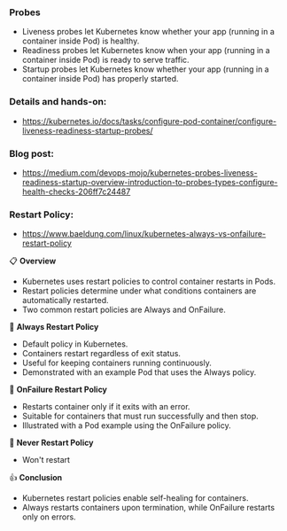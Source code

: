 ### Probes

- Liveness probes let Kubernetes know whether your app (running in a container inside Pod) is healthy.
- Readiness probes let Kubernetes know when your app (running in a container inside Pod) is ready to serve traffic.
- Startup probes let Kubernetes know whether your app (running in a container inside Pod) has properly started.

### Details and hands-on:
- https://kubernetes.io/docs/tasks/configure-pod-container/configure-liveness-readiness-startup-probes/

### Blog post:
- https://medium.com/devops-mojo/kubernetes-probes-liveness-readiness-startup-overview-introduction-to-probes-types-configure-health-checks-206ff7c24487


### Restart Policy:
- https://www.baeldung.com/linux/kubernetes-always-vs-onfailure-restart-policy

📋 **Overview**
- Kubernetes uses restart policies to control container restarts in Pods.
- Restart policies determine under what conditions containers are automatically restarted.
- Two common restart policies are Always and OnFailure.

🔄 **Always Restart Policy**
- Default policy in Kubernetes.
- Containers restart regardless of exit status.
- Useful for keeping containers running continuously.
- Demonstrated with an example Pod that uses the Always policy.

🔁 **OnFailure Restart Policy**
- Restarts container only if it exits with an error.
- Suitable for containers that must run successfully and then stop.
- Illustrated with a Pod example using the OnFailure policy.

🔁 **Never Restart Policy**
- Won't restart 

👍 **Conclusion**
- Kubernetes restart policies enable self-healing for containers.
- Always restarts containers upon termination, while OnFailure restarts only on errors.
